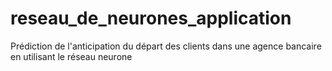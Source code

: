 # reseau_de_neurones_application
Prédiction de l'anticipation du départ des clients dans une agence bancaire en utilisant le réseau neurone
